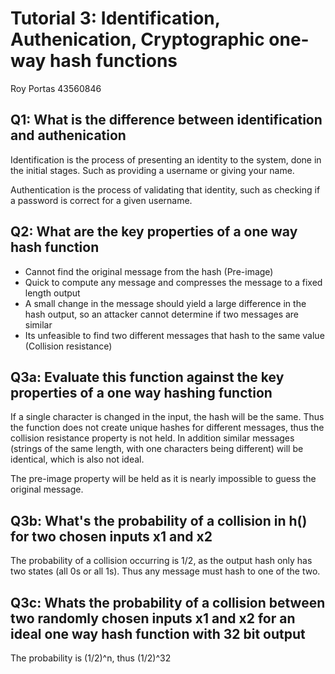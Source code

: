 # Tutorial 3: Identification, Authenication, Cryptographic one-way hash functions

Roy Portas
43560846

## Q1: What is the difference between identification and authenication
Identification is the process of presenting an identity to the system, done in the initial stages. Such as providing a username or giving your name.

Authentication is the process of validating that identity, such as checking if a password is correct for a given username.

## Q2: What are the key properties of a one way hash function
- Cannot find the original message from the hash (Pre-image)
- Quick to compute any message and compresses the message to a fixed length output
- A small change in the message should yield a large difference in the hash output, so an attacker cannot determine if two messages are similar
- Its unfeasible to find two different messages that hash to the same value (Collision resistance)

## Q3a: Evaluate this function against the key properties of a one way hashing function

If a single character is changed in the input, the hash will be the same. Thus the function does not create unique hashes for different messages, thus the collision resistance property is not held. In addition similar messages (strings of the same length, with one characters being different) will be identical, which is also not ideal.

The pre-image property will be held as it is nearly impossible to guess the original message.

## Q3b: What's the probability of  a collision in h() for two chosen inputs x1 and x2

The probability of a collision occurring is 1/2, as the output hash only has two states (all 0s or all 1s). Thus any message must hash to one of the two.

## Q3c: Whats the probability of a collision between two randomly chosen inputs x1 and x2 for an ideal one way hash function with 32 bit output

The probability is (1/2)^n, thus (1/2)^32
